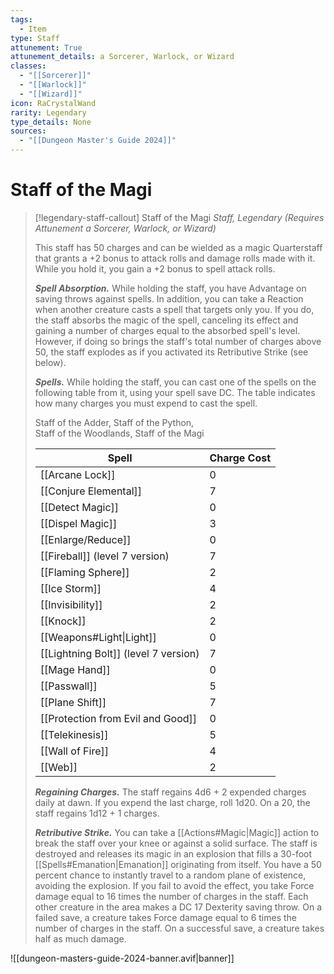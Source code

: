 ```yaml
---
tags:
  - Item
type: Staff
attunement: True
attunement_details: a Sorcerer, Warlock, or Wizard
classes:
  - "[[Sorcerer]]"
  - "[[Warlock]]"
  - "[[Wizard]]"
icon: RaCrystalWand
rarity: Legendary
type_details: None
sources: 
  - "[[Dungeon Master's Guide 2024]]"
---
```

# Staff of the Magi
>[!legendary-staff-callout] Staff of the Magi
>_Staff, Legendary (Requires Attunement a Sorcerer, Warlock, or Wizard)_
>
>This staff has 50 charges and can be wielded as a magic Quarterstaff that grants a +2 bonus to attack rolls and damage rolls made with it. While you hold it, you gain a +2 bonus to spell attack rolls.
>
>**_Spell Absorption._** While holding the staff, you have Advantage on saving throws against spells. In addition, you can take a Reaction when another creature casts a spell that targets only you. If you do, the staff absorbs the magic of the spell, canceling its effect and gaining a number of charges equal to the absorbed spell's level. However, if doing so brings the staff's total number of charges above 50, the staff explodes as if you activated its Retributive Strike (see below).
>
>**_Spells._** While holding the staff, you can cast one of the spells on the following table from it, using your spell save DC. The table indicates how many charges you must expend to cast the spell.
>
>
>Staff of the Adder, Staff of the Python,  
>Staff of the Woodlands, Staff of the Magi
>
>|Spell|Charge Cost|
>|---|---|
>|[[Arcane Lock]]|0|
>|[[Conjure Elemental]]|7|
>|[[Detect Magic]]|0|
>|[[Dispel Magic]]|3|
>|[[Enlarge/Reduce]]|0|
>|[[Fireball]] (level 7 version)|7|
>|[[Flaming Sphere]]|2|
>|[[Ice Storm]]|4|
>|[[Invisibility]]|2|
>|[[Knock]]|2|
>|[[Weapons#Light\|Light]]|0|
>|[[Lightning Bolt]] (level 7 version)|7|
>|[[Mage Hand]]|0|
>|[[Passwall]]|5|
>|[[Plane Shift]]|7|
>|[[Protection from Evil and Good]]|0|
>|[[Telekinesis]]|5|
>|[[Wall of Fire]]|4|
>|[[Web]]|2|
>
>**_Regaining Charges._** The staff regains 4d6 + 2 expended charges daily at dawn. If you expend the last charge, roll 1d20. On a 20, the staff regains 1d12 + 1 charges.
>
>**_Retributive Strike._** You can take a [[Actions#Magic\|Magic]] action to break the staff over your knee or against a solid surface. The staff is destroyed and releases its magic in an explosion that fills a 30-foot [[Spells#Emanation\|Emanation]] originating from itself. You have a 50 percent chance to instantly travel to a random plane of existence, avoiding the explosion. If you fail to avoid the effect, you take Force damage equal to 16 times the number of charges in the staff. Each other creature in the area makes a DC 17 Dexterity saving throw. On a failed save, a creature takes Force damage equal to 6 times the number of charges in the staff. On a successful save, a creature takes half as much damage.
>


![[dungeon-masters-guide-2024-banner.avif|banner]]